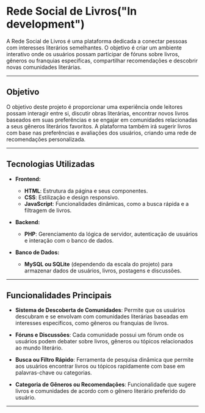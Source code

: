 # Rede Social de Livros("In development")

A Rede Social de Livros é uma plataforma dedicada a conectar pessoas com interesses literários semelhantes. O objetivo é criar um ambiente interativo onde os usuários possam participar de fóruns sobre livros, gêneros ou franquias específicas, compartilhar recomendações e descobrir novas comunidades literárias.

---

## Objetivo

O objetivo deste projeto é proporcionar uma experiência onde leitores possam interagir entre si, discutir obras literárias, encontrar novos livros baseados em suas preferências e se engajar em comunidades relacionadas a seus gêneros literários favoritos. A plataforma também irá sugerir livros com base nas preferências e avaliações dos usuários, criando uma rede de recomendações personalizada.

---

## Tecnologias Utilizadas

- **Frontend:**
  - **HTML**: Estrutura da página e seus componentes.
  - **CSS**: Estilização e design responsivo.
  - **JavaScript**: Funcionalidades dinâmicas, como a busca rápida e a filtragem de livros.

- **Backend:**
  - **PHP**: Gerenciamento da lógica de servidor, autenticação de usuários e interação com o banco de dados.

- **Banco de Dados:**
  - **MySQL ou SQLite** (dependendo da escala do projeto) para armazenar dados de usuários, livros, postagens e discussões.

---

## Funcionalidades Principais

- **Sistema de Descoberta de Comunidades**: Permite que os usuários descubram e se envolvam com comunidades literárias baseadas em interesses específicos, como gêneros ou franquias de livros.
  
- **Fóruns e Discussões**: Cada comunidade possui um fórum onde os usuários podem debater sobre livros, gêneros ou tópicos relacionados ao mundo literário.
  
- **Busca ou Filtro Rápido**: Ferramenta de pesquisa dinâmica que permite aos usuários encontrar livros ou tópicos rapidamente com base em palavras-chave ou categorias.

- **Categoria de Gêneros ou Recomendações**: Funcionalidade que sugere livros e comunidades de acordo com o gênero literário preferido do usuário.

---
